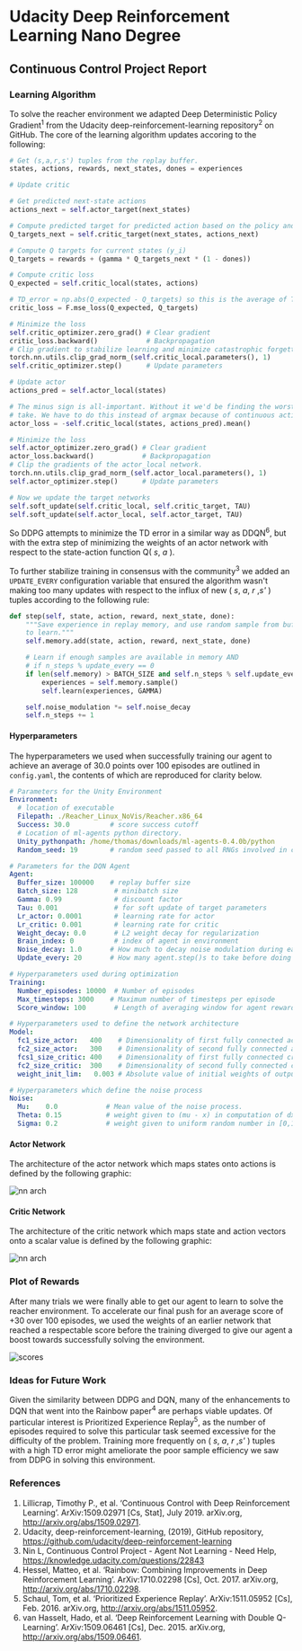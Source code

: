 # Udacity Deep Reinforcement Learning Nano Degree
## Continuous Control Project Report

### Learning Algorithm

<!-- The report clearly describes the learning algorithm, along with the chosen hyperparameters. It also describes the model architectures for any neural networks. -->
To solve the reacher environment we adapted Deep Deterministic Policy Gradient<sup>1</sup> from the Udacity deep-reinforcement-learning repository<sup>2</sup> on GitHub. The core of the learning algorithm updates accoring to the following:
```python
# Get (s,a,r,s') tuples from the replay buffer.
states, actions, rewards, next_states, dones = experiences

# Update critic

# Get predicted next-state actions
actions_next = self.actor_target(next_states)

# Compute predicted target for predicted action based on the policy and s'.
Q_targets_next = self.critic_target(next_states, actions_next)

# Compute Q targets for current states (y_i)
Q_targets = rewards + (gamma * Q_targets_next * (1 - dones))

# Compute critic loss
Q_expected = self.critic_local(states, actions)

# TD_error = np.abs(Q_expected - Q_targets) so this is the average of TD_error^2
critic_loss = F.mse_loss(Q_expected, Q_targets)

# Minimize the loss
self.critic_optimizer.zero_grad() # Clear gradient
critic_loss.backward()            # Backpropagation
# Clip gradient to stabilize learning and minimize catastrophic forgetting
torch.nn.utils.clip_grad_norm_(self.critic_local.parameters(), 1)
self.critic_optimizer.step()      # Update parameters

# Update actor
actions_pred = self.actor_local(states)

# The minus sign is all-important. Without it we'd be finding the worst action to
# take. We have to do this instead of argmax because of continuous action space.
actor_loss = -self.critic_local(states, actions_pred).mean()

# Minimize the loss
self.actor_optimizer.zero_grad() # Clear gradient
actor_loss.backward()            # Backpropagation
# Clip the gradients of the actor_local network.
torch.nn.utils.clip_grad_norm_(self.actor_local.parameters(), 1)
self.actor_optimizer.step()      # Update parameters

# Now we update the target networks
self.soft_update(self.critic_local, self.critic_target, TAU)
self.soft_update(self.actor_local, self.actor_target, TAU)
```
So DDPG attempts to minimize the TD error in a similar way as DDQN<sup>6</sup>, but with the extra step of minimizing the weights of an actor network with respect to the state-action function Q( _s_, _a_ ).

To further stabilize training in consensus with the community<sup>3</sup> we added an `UPDATE_EVERY` configuration variable that ensured the algorithm wasn't making too many updates with respect to the influx of new ( _s_, _a_, _r_ ,_s'_ ) tuples according to the following rule:
```python
def step(self, state, action, reward, next_state, done):
    """Save experience in replay memory, and use random sample from buffer
    to learn."""
    self.memory.add(state, action, reward, next_state, done)

    # Learn if enough samples are available in memory AND
    # if n_steps % update_every == 0
    if len(self.memory) > BATCH_SIZE and self.n_steps % self.update_every == 0:
        experiences = self.memory.sample()
        self.learn(experiences, GAMMA)

    self.noise_modulation *= self.noise_decay
    self.n_steps += 1
```

#### Hyperparameters
The hyperparameters we used when successfully training our agent to achieve an average of 30.0 points over 100 episodes are outlined in `config.yaml`, the contents of which are reproduced for clarity below.

```yaml
# Parameters for the Unity Environment
Environment:
  # location of executable
  Filepath: ./Reacher_Linux_NoVis/Reacher.x86_64
  Success: 30.0          # score success cutoff
  # Location of ml-agents python directory.
  Unity_pythonpath: /home/thomas/downloads/ml-agents-0.4.0b/python
  Random_seed: 19        # random seed passed to all RNGs involved in code.

# Parameters for the DQN Agent
Agent:
  Buffer_size: 100000    # replay buffer size
  Batch_size: 128         # minibatch size
  Gamma: 0.99             # discount factor
  Tau: 0.001              # for soft update of target parameters
  Lr_actor: 0.0001        # learning rate for actor
  Lr_critic: 0.001        # learning rate for critic
  Weight_decay: 0.0       # L2 weight decay for regularization
  Brain_index: 0          # index of agent in environment
  Noise_decay: 1.0       # How much to decay noise modulation during each step.
  Update_every: 20       # How many agent.step()s to take before doing a learning step.

# Hyperparameters used during optimization
Training:
  Number_episodes: 10000  # Number of episodes
  Max_timesteps: 3000    # Maximum number of timesteps per episode
  Score_window: 100       # Length of averaging window for agent rewards

# Hyperparameters used to define the network architecture
Model:
  fc1_size_actor:   400    # Dimensionality of first fully connected actor layer
  fc2_size_actor:   300    # Dimensionality of second fully connected actor layer
  fcs1_size_critic: 400    # Dimensionality of first fully connected critic layer
  fc2_size_critic:  300    # Dimensionality of second fully connected critic layer
  weight_init_lim:   0.003 # Absolute value of initial weights of output layers

# Hyperparameters which define the noise process
Noise:
  Mu:    0.0            # Mean value of the noise process.
  Theta: 0.15           # weight given to (mu - x) in computation of dx
  Sigma: 0.2            # weight given to uniform random number in [0,1)

```

#### Actor Network
The architecture of the actor network which maps states onto actions is defined by the following graphic:

![nn arch](./actor_network.png)


#### Critic Network
The architecture of the critic network which maps state and action vectors onto a scalar value is defined by the following graphic:

![nn arch](./critic_network.png)

### Plot of Rewards

<!-- A plot of rewards per episode is included to illustrate that the agent is able to receive an average reward (over 100 episodes) of at least +30. The submission reports the number of episodes needed to solve the environment. -->
After many trials we were finally able to get our agent to learn to solve the reacher environment. To accelerate our final push for an average score of +30 over 100 episodes, we used the weights of an earlier network that reached a respectable score before the training diverged to give our agent a boost towards successfully solving the environment.

![scores](./averaged_learning_curve.png)

### Ideas for Future Work

<!-- The submission has concrete future ideas for improving the agent's performance. -->
Given the similarity between DDPG and DQN, many of the enhancements to DQN that went into the Rainbow paper<sup>4</sup> are perhaps viable updates. Of particular interest is Prioritized Experience Replay<sup>5</sup>, as the number of episodes required to solve this particular task seemed excessive for the difficulty of the problem. Training more frequently on ( _s_, _a_, _r_ ,_s'_ ) tuples with a high TD error might ameliorate the poor sample efficiency we saw from DDPG in solving this environment.

### References
1. Lillicrap, Timothy P., et al. ‘Continuous Control with Deep Reinforcement Learning’. ArXiv:1509.02971 [Cs, Stat], July 2019. arXiv.org, http://arxiv.org/abs/1509.02971.
2. Udacity, deep-reinforcement-learning, (2019), GitHub repository, https://github.com/udacity/deep-reinforcement-learning
3. Nin L, Continuous Control Project - Agent Not Learning - Need Help, https://knowledge.udacity.com/questions/22843
4. Hessel, Matteo, et al. ‘Rainbow: Combining Improvements in Deep Reinforcement Learning’. ArXiv:1710.02298 [Cs], Oct. 2017. arXiv.org, http://arxiv.org/abs/1710.02298.
5. Schaul, Tom, et al. ‘Prioritized Experience Replay’. ArXiv:1511.05952 [Cs], Feb. 2016. arXiv.org, http://arxiv.org/abs/1511.05952.
6. van Hasselt, Hado, et al. ‘Deep Reinforcement Learning with Double Q-Learning’. ArXiv:1509.06461 [Cs], Dec. 2015. arXiv.org, http://arxiv.org/abs/1509.06461.
